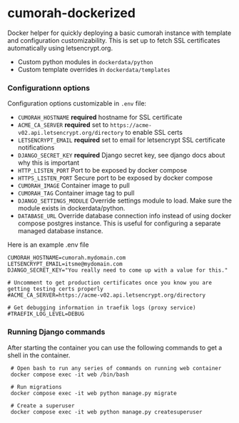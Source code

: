 # cumorah-dockerized

Docker helper for quickly deploying a basic cumorah instance
with template and configuration customizability. This is set up
to fetch SSL certificates automatically using letsencrypt.org.

 * Custom python modules in `dockerdata/python`
 * Custom template overrides in `dockerdata/templates`

### Configurationn options

Configuration options customizable in `.env` file:

 * `CUMORAH_HOSTNAME` **required** hostname for SSL certificate
 * `ACME_CA_SERVER` **required** set to `https://acme-v02.api.letsencrypt.org/directory` to enable SSL certs
 * `LETSENCRYPT_EMAIL` **required** set to email for letsencrypt SSL certificate notifications
 * `DJANGO_SECRET_KEY` **required** Django secret key, see django docs about why this is important
 * `HTTP_LISTEN_PORT` Port to be exposed by docker compose
 * `HTTPS_LISTEN_PORT` Secure port to be exposed by docker compose
 * `CUMORAH_IMAGE` Container image to pull
 * `CUMORAH_TAG` Container image tag to pull
 * `DJANGO_SETTINGS_MODULE` Override settings module to load. Make sure the module exists in dockerdata/python.
 * `DATABASE_URL` Override database connection info instead of using docker compose postgres instance.
   This is useful for configuring a separate managed database instance.

Here is an example .env file

```shell
CUMORAH_HOSTNAME=cumorah.mydomain.com
LETSENCRYPT_EMAIL=itsme@mydomain.com
DJANGO_SECRET_KEY="You really need to come up with a value for this."

# Uncomment to get production certificates once you know you are getting testing certs properly
#ACME_CA_SERVER=https://acme-v02.api.letsencrypt.org/directory

# Get debugging information in traefik logs (proxy service)
#TRAEFIK_LOG_LEVEL=DEBUG
```

### Running Django commands

After starting the container you can use the following commands
to get a shell in the container.

```shell
 # Open bash to run any series of commands on running web container
 docker compose exec -it web /bin/bash

 # Run migrations
 docker compose exec -it web python manage.py migrate 

 # Create a superuser
 docker compose exec -it web python manage.py createsuperuser
```
